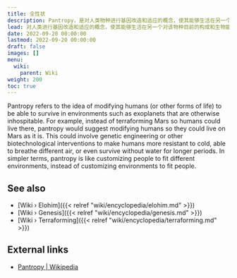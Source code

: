 ```yaml
---
title: 全性状
description: Pantropy，是对人类物种进行基因改造和适应的概念，使其能够生活在另一个与该物种当前构成和生物能力敌对的星球上。耶洛因按照自己的形象对地球上的人类进行基因改造所建立的连续性可以被理解为泛变性的一个例子。
lead: 对人类进行基因改造和适应的概念，使其能够生活在另一个对该物种目前的构成和生物能力怀有敌意的星球上。耶洛因按照自己的形象对地球上的人类进行基因改造所建立的连续性可以被理解为泛变性的一个例子。
date: 2022-09-20 00:00:00
lastmod: 2022-09-20 00:00:00
draft: false
images: []
menu:
  wiki:
    parent: Wiki
weight: 200
toc: true
---
```


Pantropy refers to the idea of modifying humans (or other forms of life) to be able to survive in environments such as exoplanets that are otherwise inhospitable. For example, instead of terraforming Mars so humans could live there, pantropy would suggest modifying humans so they could live on Mars as it is. This could involve genetic engineering or other biotechnological interventions to make humans more resistant to cold, able to breathe different air, or even survive without water for longer periods. In simpler terms, pantropy is like customizing people to fit different environments, instead of customizing environments to fit people.

## See also

- [Wiki › Elohim]({{< relref "wiki/encyclopedia/elohim.md" >}})
- [Wiki › Genesis]({{< relref "wiki/encyclopedia/genesis.md" >}})
- [Wiki › Terraforming]({{< relref "wiki/encyclopedia/terraforming.md" >}})

## External links

- [Pantropy | Wikipedia](https://en.wikipedia.org/wiki/Pantropy)